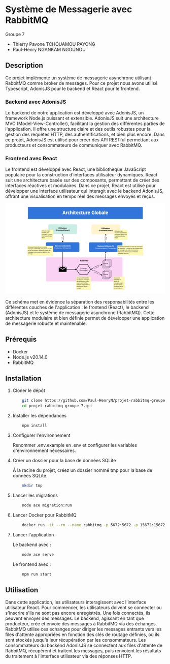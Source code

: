 # Système de Messagerie avec RabbitMQ

Groupe 7

- Thierry Pavone TCHOUAMOU PAYONG
- Paul-Henry NGANKAM NGOUNOU

## Description

Ce projet implémente un système de messagerie asynchrone utilisant RabbitMQ comme broker de messages. Pour ce projet nous avons utilisé Typescript, AdonisJS pour le backend et React pour le frontend.

### Backend avec AdonisJS

Le backend de notre application est développé avec AdonisJS, un framework Node.js puissant et extensible. AdonisJS suit une architecture MVC (Model-View-Controller), facilitant la gestion des différentes parties de l'application. Il offre une structure claire et des outils robustes pour la gestion des requêtes HTTP, des authentifications, et bien plus encore. Dans ce projet, AdonisJS est utilisé pour créer des API RESTful permettant aux producteurs et consommateurs de communiquer avec RabbitMQ.

### Frontend avec React

Le frontend est développé avec React, une bibliothèque JavaScript populaire pour la construction d'interfaces utilisateur dynamiques. React suit une architecture basée sur des composants, permettant de créer des interfaces réactives et modulaires. Dans ce projet, React est utilisé pour développer une interface utilisateur qui interagit avec le backend AdonisJS, offrant une visualisation en temps réel des messages envoyés et reçus.

![alt text](<Architecture Globale.png>)

Ce schéma met en évidence la séparation des responsabilités entre les différentes couches de l'application : le frontend (React), le backend (AdonisJS) et le système de messagerie asynchrone (RabbitMQ). Cette architecture modulaire et bien définie permet de développer une application de messagerie robuste et maintenable.

## Prérequis

- Docker
- Node.js v20.14.0
- RabbitMQ

## Installation

1. Cloner le dépôt

   ```bash
       git clone https://github.com/Paul-HenryN/projet-rabbitmq-groupe-7.git
       cd projet-rabbitmq-groupe-7.git
   ```

2. Installer les dépendances

   ```bash
       npm install
   ```

3. Configurer l'environnement

   Renommer .env.example en .env et configurer les variables d'environnement nécessaires.

4. Créer un dossier pour la base de données SQLite

   À la racine du projet, créez un dossier nommé tmp pour la base de données SQLite.

   ```bash
       mkdir tmp
   ```

5. Lancer les migrations

   ```bash
       node ace migration:run
   ```

6. Lancer Docker pour RabbitMQ

   ```bash
       docker run -it --rm --name rabbitmq -p 5672:5672 -p 15672:15672 rabbitmq:3.13-management
   ```

7. Lancer l'application

   Le backend avec :

   ```bash
       node ace serve
   ```

   Le frontend avec :

   ```bash
       npm run start
   ```

## Utilisation

Dans cette application, les utilisateurs interagissent avec l'interface utilisateur React. Pour commencer, les utilisateurs doivent se connecter ou s'inscrire s'ils ne sont pas encore enregistrés. Une fois connectés, ils peuvent envoyer des messages. Le backend, agissant en tant que producteur, crée et envoie des messages à RabbitMQ via des échanges. RabbitMQ utilise ces échanges pour diriger les messages entrants vers les files d'attente appropriées en fonction des clés de routage définies, où ils sont stockés jusqu'à leur récupération par les consommateurs. Les consommateurs du backend AdonisJS se connectent aux files d'attente de RabbitMQ, récupèrent et traitent les messages, puis renvoient les résultats du traitement à l'interface utilisateur via des réponses HTTP.
